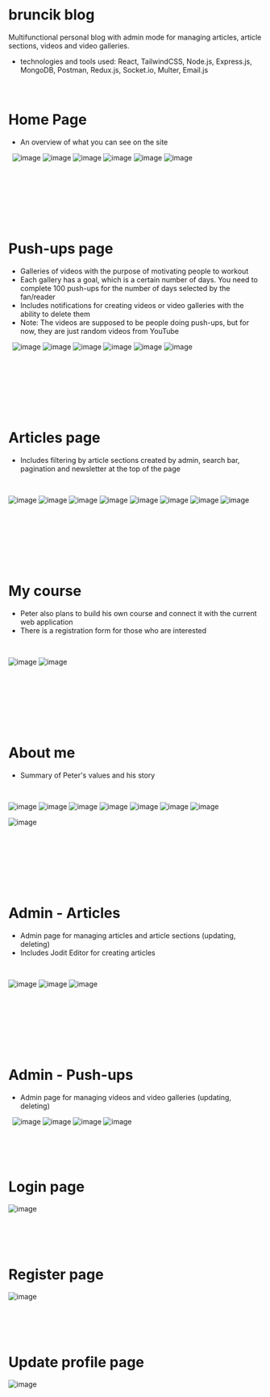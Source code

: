 # bruncik blog
Multifunctional personal blog with admin mode for managing articles, article sections, videos and video galleries.
* technologies and tools used: React, TailwindCSS, Node.js, Express.js, MongoDB, Postman, Redux.js, Socket.io, Multer, Email.js
 <br><br><br>
 # Home Page
* An overview of what you can see on the site
  
&nbsp;
![image](https://github.com/ReneDurbak/bruncik_blog/assets/106143298/521a67d6-aa96-4f49-a205-6b0bca7f68b6)
![image](https://github.com/ReneDurbak/bruncik_blog/assets/106143298/c7f9b47b-532b-45ba-9ee6-5d23ba692c4d)
![image](https://github.com/ReneDurbak/bruncik_blog/assets/106143298/aff00b34-5d15-462d-b782-20e16bd512d4)
![image](https://github.com/ReneDurbak/bruncik_blog/assets/106143298/30e0b579-8c6b-4bf7-bcff-9d1f9e68d27f)
![image](https://github.com/ReneDurbak/bruncik_blog/assets/106143298/0cb088e3-11bf-4128-8d31-1338f3b54418)
![image](https://github.com/ReneDurbak/bruncik_blog/assets/106143298/66b59dda-834f-4e3f-8c6d-2b01a3da2b2a)

 
 <br><br><br><br><br><br>
# Push-ups page

* Galleries of videos with the purpose of motivating people to workout
* Each gallery has a goal, which is a certain number of days. You need to complete 100 push-ups for the number of days selected by the fan/reader
* Includes notifications for creating videos or video galleries with the ability to delete them
* Note: The videos are supposed to be people doing push-ups, but for now, they are just random videos from YouTube
  
&nbsp;
![image](https://github.com/ReneDurbak/bruncik_blog/assets/106143298/8a921f9b-a6cd-4e4a-802b-554d17bcb92c)
![image](https://github.com/ReneDurbak/bruncik_blog/assets/106143298/01d8d03f-027e-4e28-9725-5c785ea95c40)
![image](https://github.com/ReneDurbak/bruncik_blog/assets/106143298/776fb3ad-5cd4-44b6-833c-17406162aeeb)
![image](https://github.com/ReneDurbak/bruncik_blog/assets/106143298/31624a35-d089-47f6-a1c3-15f83924ddd4)
![image](https://github.com/ReneDurbak/bruncik_blog/assets/106143298/cd02f2cb-0d99-44ad-9fd6-74fc218bf1df)
![image](https://github.com/ReneDurbak/bruncik_blog/assets/106143298/45e3965a-13ea-4afa-aeab-2072b57984fe)



 
 <br><br><br><br><br><br>
# Articles page

* Includes filtering by article sections created by admin, search bar, pagination and newsletter at the top of the page
  
&nbsp;

![image](https://github.com/ReneDurbak/bruncik_blog/assets/106143298/724c9f8a-49b9-4e81-be36-b471fc253e4c)
![image](https://github.com/ReneDurbak/bruncik_blog/assets/106143298/5f153a67-84aa-4722-816d-8d8e919f5200)
![image](https://github.com/ReneDurbak/bruncik_blog/assets/106143298/6f31e671-ac49-4acf-9ca2-6e2ee7b50448)
![image](https://github.com/ReneDurbak/bruncik_blog/assets/106143298/569227d6-47e9-423e-ba70-a6bf5fdafd12)
![image](https://github.com/ReneDurbak/bruncik_blog/assets/106143298/af22460f-d766-47ac-a891-ca201bca6f28)
![image](https://github.com/ReneDurbak/bruncik_blog/assets/106143298/c37ee8a3-62b3-482c-b381-44e0f862645f)
![image](https://github.com/ReneDurbak/bruncik_blog/assets/106143298/fdc487e2-59ab-4aff-bb8e-462bdd8c029c)
![image](https://github.com/ReneDurbak/bruncik_blog/assets/106143298/b2547dfb-16cc-44f1-bc2d-b05a21566f9b)



 <br><br><br><br><br><br>
# My course

* Peter also plans to build his own course and connect it with the current web application
* There is a registration form for those who are interested
  
 &nbsp;
 
![image](https://github.com/ReneDurbak/bruncik_blog/assets/106143298/b3d42eeb-1fdf-4fa7-a7fc-de6f41ea2023)
![image](https://github.com/ReneDurbak/bruncik_blog/assets/106143298/cc9132d1-cb47-46ea-930e-793e522e61b6)




 <br><br><br><br><br><br> 
# About me
* Summary of Peter's values and his story

&nbsp;

![image](https://github.com/ReneDurbak/bruncik_blog/assets/106143298/0f43bf65-17ce-43cd-9672-266c6f18d808)
![image](https://github.com/ReneDurbak/bruncik_blog/assets/106143298/1a178329-518a-4e3d-9a37-a45e1172a166)
![image](https://github.com/ReneDurbak/bruncik_blog/assets/106143298/679a5a0d-3a22-4275-981b-70b91c51124e)
![image](https://github.com/ReneDurbak/bruncik_blog/assets/106143298/b4ccdea3-0e4d-43f1-9ef5-a9363d11b576)
![image](https://github.com/ReneDurbak/bruncik_blog/assets/106143298/82de4a0a-4283-4b31-b899-073cdb80ab36)
![image](https://github.com/ReneDurbak/bruncik_blog/assets/106143298/fe46196d-1587-4aaf-805d-3e705ecffc70)
![image](https://github.com/ReneDurbak/bruncik_blog/assets/106143298/f84427ee-51b1-484b-acec-bfb24946537e)

![image](https://github.com/ReneDurbak/bruncik_blog/assets/106143298/f7c8fb4e-7d34-45b3-b0d8-d9cf74397f2c)


 <br><br><br><br><br><br>
# Admin - Articles
* Admin page for managing articles and article sections (updating, deleting)
* Includes Jodit Editor for creating articles

&nbsp;

![image](https://github.com/ReneDurbak/bruncik_blog/assets/106143298/0da66dce-9843-446c-9577-dfec7780e91f)
![image](https://github.com/ReneDurbak/bruncik_blog/assets/106143298/c8457265-beae-49a0-a3e4-ed7f078ddfeb)
![image](https://github.com/ReneDurbak/bruncik_blog/assets/106143298/3278ed67-6473-4a7b-a39c-83426fba1f0f)





 <br><br><br><br><br><br>
# Admin - Push-ups
* Admin page for managing videos and video galleries (updating, deleting)

&nbsp;
![image](https://github.com/ReneDurbak/bruncik_blog/assets/106143298/4b7cb235-a106-4fc7-b195-b546a8aad942)
![image](https://github.com/ReneDurbak/bruncik_blog/assets/106143298/9ceb5a56-8a1e-415f-80f3-2d9a38d760f1)
![image](https://github.com/ReneDurbak/bruncik_blog/assets/106143298/47c2ae3c-8a63-47f0-94e2-0ed638464ffa)
![image](https://github.com/ReneDurbak/bruncik_blog/assets/106143298/0834f7cb-3288-4edf-bfa0-44f0c711595c)






 <br><br><br>
# Login page
![image](https://github.com/ReneDurbak/bruncik_blog/assets/106143298/ebddbc13-8cd0-413b-aa54-c0d3724e4902)

 <br><br><br>
# Register page
![image](https://github.com/ReneDurbak/bruncik_blog/assets/106143298/1dd4fd6c-9152-4f51-8134-a4c0a3e97362)

 <br><br><br>
# Update profile page
![image](https://github.com/ReneDurbak/bruncik_blog/assets/106143298/717eb029-5ae3-4b33-9414-6eaa19c5b39e)


